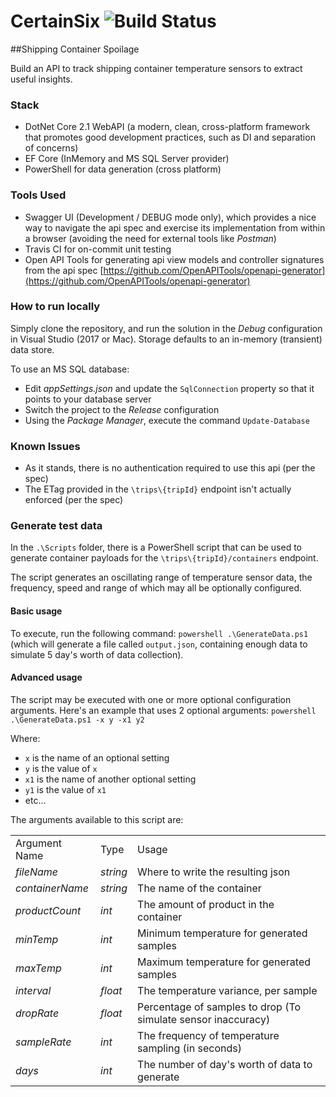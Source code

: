 # CertainSix ![Build Status](https://api.travis-ci.org/gplumb/CertainSix.svg?branch=master)

##Shipping Container Spoilage

Build an API to track shipping container temperature sensors to extract useful insights.
  
### Stack
* DotNet Core 2.1 WebAPI (a modern, clean, cross-platform framework that promotes good development practices, such as DI and separation of concerns)
* EF Core (InMemory and MS SQL Server provider)
* PowerShell for data generation (cross platform)

### Tools Used
* Swagger UI (Development / DEBUG mode only), which provides a nice way to navigate the api spec and exercise its implementation from within a browser (avoiding the need for external tools like _Postman_)
* Travis CI for on-commit unit testing
* Open API Tools for generating api view models and controller signatures from the api spec [https://github.com/OpenAPITools/openapi-generator](https://github.com/OpenAPITools/openapi-generator)
 
### How to run locally
Simply clone the repository, and run the solution in the _Debug_ configuration in Visual Studio (2017 or Mac). Storage defaults to an in-memory (transient) data store.

To use an MS SQL database:

 * Edit _appSettings.json_ and update the `SqlConnection` property so that it points to your database server
 * Switch the project to the _Release_ configuration
 * Using the _Package Manager_, execute the command `Update-Database`

### Known Issues
* As it stands, there is no authentication required to use this api (per the spec)
* The ETag provided in the `\trips\{tripId}` endpoint isn't actually enforced (per the spec)

### Generate test data
In the `.\Scripts` folder, there is a PowerShell script that can be used to generate container payloads for the `\trips\{tripId}/containers` endpoint.

The script generates an oscillating range of temperature sensor data, the frequency, speed and range of which may all be optionally configured.

#### Basic usage
To execute, run the following command: `powershell .\GenerateData.ps1` (which will generate a file called `output.json`, containing enough data to simulate 5 day's worth of data collection).

#### Advanced usage
The script may be executed with one or more optional configuration arguments. Here's an example that uses 2 optional arguments:
`powershell .\GenerateData.ps1 -x y -x1 y2`

Where:

 * `x` is the name of an optional setting
 * `y` is the value of `x`
 * `x1` is the name of another optional setting
 * `y1` is the value of `x1`
 * etc...

The arguments available to this script are:

<table>
 <tr>
  <td>Argument Name</td><td>Type</td><td>Usage</td>
 </tr>
 <tr><td><i>fileName</i></td><td><i>string</i></td><td>Where to write the resulting json</td></tr>

  <tr><td><i>containerName</i></td><td><i>string</i></td><td>The name of the container</td></tr>

  <tr><td><i>productCount</i></td><td><i>int</i></td><td>The amount of product in the container</td></tr>

  <tr><td><i>minTemp</i></td><td><i>int</i></td><td>Minimum temperature for generated samples</td></tr>

  <tr><td><i>maxTemp</i></td><td><i>int</i></td><td>Maximum temperature for generated samples</td></tr>

  <tr><td><i>interval</i></td><td><i>float</i></td><td>The temperature variance, per sample</td></tr>

  <tr><td><i>dropRate</i></td><td><i>float</i></td><td>Percentage of samples to drop (To simulate sensor inaccuracy)
</td></tr>

  <tr><td><i>sampleRate</i></td><td><i>int</i></td><td>The frequency of temperature sampling (in seconds)</td></tr>

  <tr><td><i>days</i></td><td><i>int</i></td><td>The number of day's worth of data to generate</td></tr>
</table>
